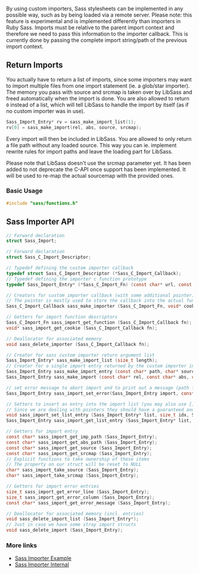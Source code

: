 By using custom importers, Sass stylesheets can be implemented in any possible way, such as by being loaded via a remote server. Please note: this feature is experimental and is implemented differently than importers in Ruby Sass. Imports must be relative to the parent import context and therefore we need to pass this information to the importer callback. This is currently done by passing the complete import string/path of the previous import context.

## Return Imports

You actually have to return a list of imports, since some importers may want to import multiple files from one import statement (ie. a glob/star importer).  The memory you pass with source and srcmap is taken over by LibSass and freed automatically when the import is done. You are also allowed to return `0` instead of a list, which will tell LibSass to handle the import by itself (as if no custom importer was in use).

```C
Sass_Import_Entry* rv = sass_make_import_list(1);
rv[0] = sass_make_import(rel, abs, source, srcmap);
```

Every import will then be included in LibSass. You are allowed to only return a file path without any loaded source. This way you can ie. implement rewrite rules for import paths and leave the loading part for LibSass.

Please note that LibSass doesn't use the srcmap parameter yet. It has been added to not deprecate the C-API once support has been implemented. It will be used to re-map the actual sourcemap with the provided ones.

### Basic Usage

```C
#include "sass/functions.h"
```

## Sass Importer API

```C
// Forward declaration
struct Sass_Import;

// Forward declaration
struct Sass_C_Import_Descriptor;

// Typedef defining the custom importer callback
typedef struct Sass_C_Import_Descriptor (*Sass_C_Import_Callback);
// Typedef defining the importer c function prototype
typedef Sass_Import_Entry* (*Sass_C_Import_Fn) (const char* url, const char* prev, void* cookie);

// Creators for custom importer callback (with some additional pointer)
// The pointer is mostly used to store the callback into the actual function
Sass_C_Import_Callback sass_make_importer (Sass_C_Import_Fn, void* cookie);

// Getters for import function descriptors
Sass_C_Import_Fn sass_import_get_function (Sass_C_Import_Callback fn);
void* sass_import_get_cookie (Sass_C_Import_Callback fn);

// Deallocator for associated memory
void sass_delete_importer (Sass_C_Import_Callback fn);

// Creator for sass custom importer return argument list
Sass_Import_Entry* sass_make_import_list (size_t length);
// Creator for a single import entry returned by the custom importer inside the list
Sass_Import_Entry sass_make_import_entry (const char* path, char* source, char* srcmap);
Sass_Import_Entry sass_make_import (const char* rel, const char* abs, char* source, char* srcmap);

// set error message to abort import and to print out a message (path from existing object is used in output)
Sass_Import_Entry sass_import_set_error(Sass_Import_Entry import, const char* message, size_t line, size_t col);

// Setters to insert an entry into the import list (you may also use [] access directly)
// Since we are dealing with pointers they should have a guaranteed and fixed size
void sass_import_set_list_entry (Sass_Import_Entry* list, size_t idx, Sass_Import_Entry entry);
Sass_Import_Entry sass_import_get_list_entry (Sass_Import_Entry* list, size_t idx);

// Getters for import entry
const char* sass_import_get_imp_path (Sass_Import_Entry);
const char* sass_import_get_abs_path (Sass_Import_Entry);
const char* sass_import_get_source (Sass_Import_Entry);
const char* sass_import_get_srcmap (Sass_Import_Entry);
// Explicit functions to take ownership of these items
// The property on our struct will be reset to NULL
char* sass_import_take_source (Sass_Import_Entry);
char* sass_import_take_srcmap (Sass_Import_Entry);

// Getters for import error entries
size_t sass_import_get_error_line (Sass_Import_Entry);
size_t sass_import_get_error_column (Sass_Import_Entry);
const char* sass_import_get_error_message (Sass_Import_Entry);

// Deallocator for associated memory (incl. entries)
void sass_delete_import_list (Sass_Import_Entry*);
// Just in case we have some stray import structs
void sass_delete_import (Sass_Import_Entry);
```

### More links

- [Sass Importer Example](api-importer-example.md)
- [Sass Importer Internal](api-importer-internal.md)

